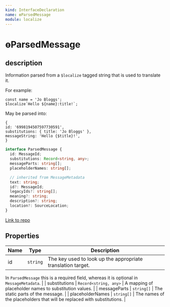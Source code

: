 ```yaml
---
kind: InterfaceDeclaration
name: ɵParsedMessage
module: localize
---
```


# ɵParsedMessage

## description

Information parsed from a `$localize` tagged string that is used to translate it.

For example:

```
const name = 'Jo Bloggs';
$localize`Hello ${name}:title!`;
```

May be parsed into:

```
{
id: '6998194507597730591',
substitutions: { title: 'Jo Bloggs' },
messageString: 'Hello {$title}!',
}
```

```ts
interface ParsedMessage {
  id: MessageId;
  substitutions: Record<string, any>;
  messageParts: string[];
  placeholderNames: string[];

  // inherited from MessageMetadata
  text: string;
  id?: MessageId;
  legacyIds?: string[];
  meaning?: string;
  description?: string;
  location?: SourceLocation;
}
```

[Link to repo](https://github.com/timdeschryver/angular/blob/master/packages/localize/src/utils/src/messages.ts#L110-L129)

## Properties

| Name | Type     | Description                                                 |
| ---- | -------- | ----------------------------------------------------------- |
| id   | `string` | The key used to look up the appropriate translation target. |

In `ParsedMessage` this is a required field, whereas it is optional in `MessageMetadata`. |
| substitutions | `Record<string, any>` | A mapping of placeholder names to substitution values. |
| messageParts | `string[]` | The static parts of the message. |
| placeholderNames | `string[]` | The names of the placeholders that will be replaced with substitutions. |
